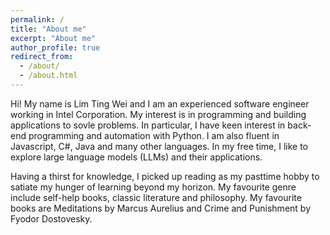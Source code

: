 ```yaml
---
permalink: /
title: "About me"
excerpt: "About me"
author_profile: true
redirect_from: 
  - /about/
  - /about.html
---
```


Hi! My name is Lim Ting Wei and I am an experienced software engineer working in Intel Corporation. My interest is in programming and building applications to sovle problems. In particular, I have keen interest in back-end programming and automation with Python. I am also fluent in Javascript, C#, Java and many other languages. In my free time, I like to explore large language models (LLMs) and their applications.

Having a thirst for knowledge, I picked up reading as my pasttime hobby to satiate my hunger of learning beyond my horizon. My favourite genre include self-help books, classic literature and philosophy. My favourite books are Meditations by Marcus Aurelius and Crime and Punishment by Fyodor Dostovesky. 
